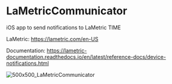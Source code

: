 # LaMetricCommunicator
iOS app to send notifications to LaMetric TIME

LaMetric:
https://lametric.com/en-US

Documentation:
https://lametric-documentation.readthedocs.io/en/latest/reference-docs/device-notifications.html

![500x500_LaMetricCommunicator](https://user-images.githubusercontent.com/13913605/155065797-9910e0fb-f9e6-4aa4-82cb-29e47e8f3ff3.jpg)
